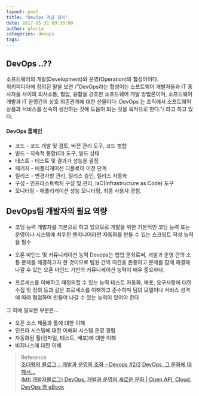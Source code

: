 ```yaml
---
layout: post
title: "DevOps 개념 정리"
date: 2017-05-31 09:30:00
author: gloria
categories: devops
tags:
---
```


## DevOps ..??
소프트웨어의 개발(Development)와 운영(Operation)의 합성어이다.   
위키피디아에 정의된 말을 보면 /"DevOps라는 합성어는 소프트웨어 개발자들과 IT 종사자들 사이의 의사소통, 협업, 융합을 강조한 소프트웨어 개발 방법론이며, 소프트웨어 개발과 IT 운영간의 상호 의존관계에 대한 산물이다. DevOps 는 조직에서 소프트웨어 상품과 서비스를 신속히 생산하는 것에 도움이 되는 것을 목적으로 한다."/ 라고 하고 있다.


#### DevOps 툴체인
* 코드 - 코드 개발 및 검토, 버전 관리 도구, 코드 병합
* 빌드 - 지속적 통합(CI) 도구, 빌드 상태
* 테스트 - 테스트 및 결과가 성능을 결정
* 패키지 - 애플리케이션 디플로이 이전 단계
* 릴리스 - 변경사항 관리, 릴리스 승인, 릴리스 자동화
* 구성 - 인프라스트럭처 구성 및 관리, IaC(Infrastructure as Code) 도구
* 모니터링 - 애플리케이션 성능 모니터링, 최종 사용자 경험.


## DevOps팀 개발자의 필요 역량
* 코딩 능력
개발자를 기본으로 하고 있으므로 개발을 위한 기본적인 코딩 능력 또는 운영이나 시스템에 치우친 엔지니어라면 자동화를 만들 수 있는 스크립트 작성 능력을 필수

* 오픈 마인드 및 커뮤니케이션 능력
Devops는 협업 문화로써, 개발과 운영 간의 소통 문제를 해결하고자 한 것이므로 팀원 간의 의견을 존중하고 문제를 함께 해결해나갈 수 있는 오픈 마인드 기반의 커뮤니케이션 능력이 매우 중요하다.

* 프로세스를 이해하고 재정의할 수 있는 능력
테스트 자동화, 배포, 요구사항에 대한 수집 및 정의 등과 같은 프로세스를 이해하고 준수하며 팀의 모델이나 서비스 성격에 따라 협업하며 만들어 나갈 수 있는 능력이 있어야 한다

그 외에 필요한 부분은...   
* 오픈 소스 제품과 툴에 대한 이해
* 인프라 시스템에 대한 이해와 시스템 운영 경험
* 자동화된 툴(컴파일, 테스트, 배포)에 대한 이해
* 비지니스에 대한 이해



> Reference   
> [조대협의 블로그 :: 개발과 운영의 조화 - Devops #2/2](http://bcho.tistory.com/817)
> [DevOps, 그 문화에 대해서…](https://brunch.co.kr/@supims/18)    
> [(kth 개발자블로그) DevOps, 개발과 운영의 새로운 문화 | Open API, Cloud, DevOps 와 eBook](https://ds5apn.wordpress.com/2014/12/28/backup-dev-kthcorp-com-devops-new-culture/)
